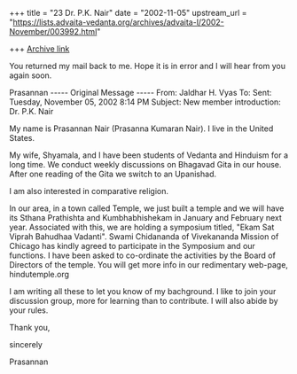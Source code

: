 +++
title = "23 Dr. P.K. Nair"
date = "2002-11-05"
upstream_url = "https://lists.advaita-vedanta.org/archives/advaita-l/2002-November/003992.html"

+++
[Archive link](https://lists.advaita-vedanta.org/archives/advaita-l/2002-November/003992.html)

You returned my mail back to me. Hope it is in error and I will hear from
you again soon.

Prasannan
----- Original Message -----
From: Jaldhar H. Vyas <jaldhar at BRAINCELLS.COM>
To: <ADVAITA-L at LISTS.ADVAITA-VEDANTA.ORG>
Sent: Tuesday, November 05, 2002 8:14 PM
Subject: New member introduction: Dr. P.K. Nair


My name is Prasannan Nair (Prasanna Kumaran Nair). I live in the United
States.

My wife, Shyamala, and I have been students of Vedanta and Hinduism for a
long time. We conduct weekly discussions on Bhagavad Gita in our house.
After one reading of the Gita we switch to an Upanishad.

I am also interested in comparative religion.

In our area, in a town called Temple, we just built a temple and we will
have its Sthana Prathishta and Kumbhabhishekam in January and February
next year. Associated with this, we are holding a symposium titled, "Ekam
Sat Viprah Bahudhaa Vadanti". Swami Chidananda of Vivekananda Mission of
Chicago has kindly agreed to participate in the Symposium and our
functions. I have been asked to co-ordinate the activities by the Board of
Directors of the temple. You will get more info in our redimentary
web-page, hindutemple.org

I am writing all these to let you know of my bachground. I like to join
your discussion group, more for learning than to contribute. I will also
abide by your rules.

Thank you,

sincerely

Prasannan

